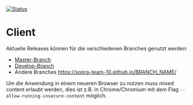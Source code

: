 [![Status](https://travis-ci.org/SoPra-Team-10/Client.svg?branch=master)](https://travis-ci.org/SoPra-Team-10/Client)
# Client
Aktuelle Releases können für die verschiedenen Branches genutzt werden:
 * [Master-Branch](https://sopra-team-10.github.io/Client/)
 * [Develop-Branch](https://sopra-team-10.github.io/Develop/)
 * Andere Branches https://sopra-team-10.github.io/BRANCH_NAME/

Um die Anwendung in einem neueren Browser zu nutzen muss mixed content erlaubt werden, dies ist z.B. in Chrome/Chromium mit dem Flag `--allow-running-insecure-content` möglich.
